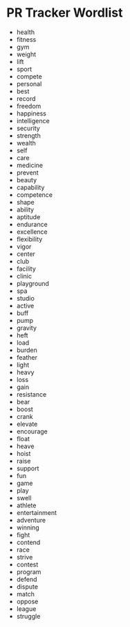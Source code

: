 # PR Tracker Wordlist

- health
- fitness
- gym
- weight
- lift
- sport
- compete
- personal
- best
- record
- freedom
- happiness
- intelligence
- security
- strength
- wealth
- self
- care
- medicine
- prevent
- beauty
- capability
- competence
- shape
- ability
- aptitude
- endurance
- excellence
- flexibility
- vigor
- center
- club
- facility
- clinic
- playground
- spa
- studio
- active
- buff
- pump
- gravity
- heft
- load
- burden
- feather
- light
- heavy
- loss
- gain
- resistance
- bear
- boost
- crank
- elevate
- encourage
- float
- heave
- hoist
- raise
- support
- fun
- game
- play
- swell
- athlete
- entertainment
- adventure
- winning
- fight
- contend
- race
- strive
- contest
- program
- defend
- dispute
- match
- oppose
- league
- struggle
